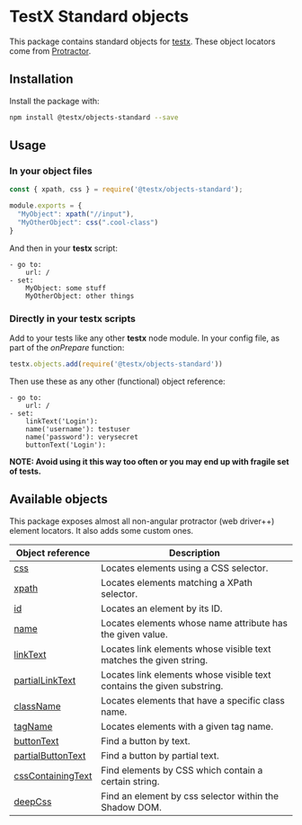 # TestX Standard objects

This package contains standard objects for [testx](http://testx.io/testx). These object locators come from [Protractor](https://www.protractortest.org).

## Installation

Install the package with:

```sh
npm install @testx/objects-standard --save
```

## Usage

### In your object files

```JavaScript
const { xpath, css } = require('@testx/objects-standard');

module.exports = {
  "MyObject": xpath("//input"),
  "MyOtherObject": css(".cool-class")
}
```

And then in your **testx** script:

```testx
- go to:
    url: /
- set:
    MyObject: some stuff
    MyOtherObject: other things
```

### Directly in your **testx** scripts

Add to your tests like any other **testx** node module. In your config file, as part of the _onPrepare_ function:

```JavaScript
testx.objects.add(require('@testx/objects-standard'))
```

Then use these as any other (functional) object reference:

```testx
- go to:
    url: /
- set:
    linkText('Login'):
    name('username'): testuser
    name('password'): verysecret
    buttonText('Login'):
```

**NOTE: Avoid using it this way too often or you may end up with fragile set of tests.**

## Available objects

This package exposes almost all non-angular protractor (web driver++) element locators. It also adds some custom ones.

| Object reference                                                                                       | Description                                                            |
| ------------------------------------------------------------------------------------------------------ | ---------------------------------------------------------------------- |
| [css](http://www.protractortest.org/#/api?view=webdriver.By.css)                                       | Locates elements using a CSS selector.                                 |
| [xpath](http://www.protractortest.org/#/api?view=webdriver.By.xpath)                                   | Locates elements matching a XPath selector.                            |
| [id](http://www.protractortest.org/#/api?view=webdriver.By.id)                                         | Locates an element by its ID.                                          |
| [name](http://www.protractortest.org/#/api?view=webdriver.By.name)                                     | Locates elements whose name attribute has the given value.             |
| [linkText](http://www.protractortest.org/#/api?view=webdriver.By.linkText)                             | Locates link elements whose visible text matches the given string.     |
| [partialLinkText](http://www.protractortest.org/#/api?view=webdriver.By.partialLinkText)               | Locates link elements whose visible text contains the given substring. |
| [className](http://www.protractortest.org/#/api?view=webdriver.By.className)                           | Locates elements that have a specific class name.                      |
| [tagName](http://www.protractortest.org/#/api?view=webdriver.By.tagName)                               | Locates elements with a given tag name.                                |
| [buttonText](http://www.protractortest.org/#/api?view=ProtractorBy.prototype.buttonText)               | Find a button by text.                                                 |
| [partialButtonText](http://www.protractortest.org/#/api?view=ProtractorBy.prototype.partialButtonText) | Find a button by partial text.                                         |
| [cssContainingText](http://www.protractortest.org/#/api?view=ProtractorBy.prototype.cssContainingText) | Find elements by CSS which contain a certain string.                   |
| [deepCss](http://www.protractortest.org/#/api?view=ProtractorBy.prototype.deepCss) | Find an element by css selector within the Shadow DOM.                   |
